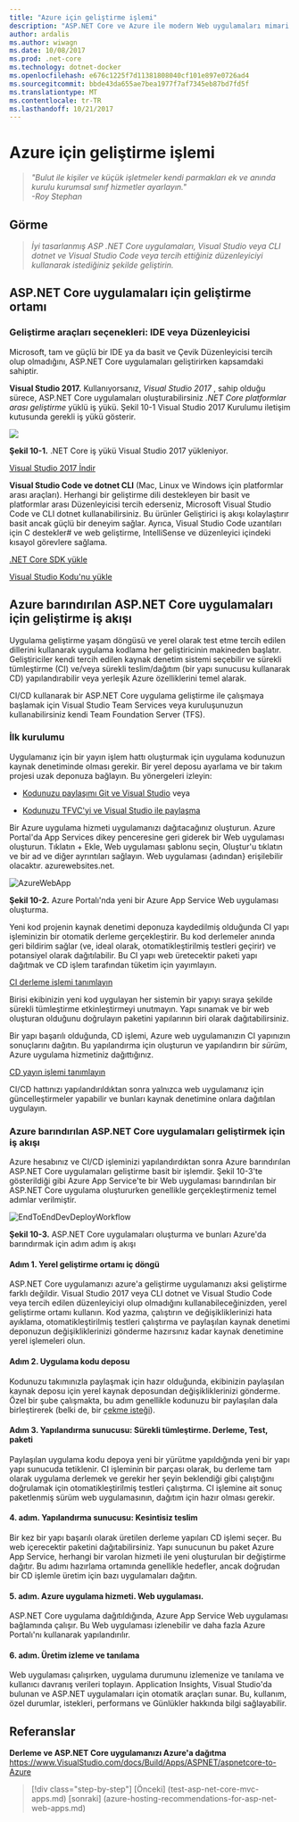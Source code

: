 ```yaml
---
title: "Azure için geliştirme işlemi"
description: "ASP.NET Core ve Azure ile modern Web uygulamaları mimari | Azure için geliştirme işlemi"
author: ardalis
ms.author: wiwagn
ms.date: 10/08/2017
ms.prod: .net-core
ms.technology: dotnet-docker
ms.openlocfilehash: e676c1225f7d11381808040cf101e897e0726ad4
ms.sourcegitcommit: bbde43da655ae7bea1977f7af7345eb87bd7fd5f
ms.translationtype: MT
ms.contentlocale: tr-TR
ms.lasthandoff: 10/21/2017
---
```

# <a name="development-process-for-azure"></a>Azure için geliştirme işlemi

> _"Bulut ile kişiler ve küçük işletmeler kendi parmakları ek ve anında kurulu kurumsal sınıf hizmetler ayarlayın."_  
> _-Roy Stephan_

 ## <a name="vision"></a>Görme

> *İyi tasarlanmış ASP .NET Core uygulamaları, Visual Studio veya CLI dotnet ve Visual Studio Code veya tercih ettiğiniz düzenleyiciyi kullanarak istediğiniz şekilde geliştirin.*

## <a name="development-environment-for-aspnet-core-apps"></a>ASP.NET Core uygulamaları için geliştirme ortamı

### <a name="development-tools-choices-ide-or-editor"></a>Geliştirme araçları seçenekleri: IDE veya Düzenleyicisi

Microsoft, tam ve güçlü bir IDE ya da basit ve Çevik Düzenleyicisi tercih olup olmadığını, ASP.NET Core uygulamaları geliştirirken kapsamdaki sahiptir.

**Visual Studio 2017.** Kullanıyorsanız, *Visual Studio 2017* , sahip olduğu sürece, ASP.NET Core uygulamaları oluşturabilirsiniz *.NET Core platformlar arası geliştirme* yüklü iş yükü. Şekil 10-1 Visual Studio 2017 Kurulumu iletişim kutusunda gerekli iş yükü gösterir.

![](./media/image10-1.png)

**Şekil 10-1.** .NET Core iş yükü Visual Studio 2017 yükleniyor.

[Visual Studio 2017 İndir](https://www.visualstudio.com/downloads/)

**Visual Studio Code ve dotnet CLI** (Mac, Linux ve Windows için platformlar arası araçları). Herhangi bir geliştirme dili destekleyen bir basit ve platformlar arası Düzenleyicisi tercih ederseniz, Microsoft Visual Studio Code ve CLI dotnet kullanabilirsiniz. Bu ürünler Geliştirici iş akışı kolaylaştırır basit ancak güçlü bir deneyim sağlar. Ayrıca, Visual Studio Code uzantıları için C destekler\# ve web geliştirme, IntelliSense ve düzenleyici içindeki kısayol görevlere sağlama.

[.NET Core SDK yükle](https://www.microsoft.com/net/download/core)

[Visual Studio Kodu'nu yükle](https://code.visualstudio.com/download)



## <a name="development-workflow-for-azure-hosted-aspnet-core-apps"></a>Azure barındırılan ASP.NET Core uygulamaları için geliştirme iş akışı

Uygulama geliştirme yaşam döngüsü ve yerel olarak test etme tercih edilen dillerini kullanarak uygulama kodlama her geliştiricinin makineden başlatır. Geliştiriciler kendi tercih edilen kaynak denetim sistemi seçebilir ve sürekli tümleştirme (CI) ve/veya sürekli teslim/dağıtım (bir yapı sunucusu kullanarak CD) yapılandırabilir veya yerleşik Azure özelliklerini temel alarak.

CI/CD kullanarak bir ASP.NET Core uygulama geliştirme ile çalışmaya başlamak için Visual Studio Team Services veya kuruluşunuzun kullanabilirsiniz kendi Team Foundation Server (TFS).

### <a name="initial-setup"></a>İlk kurulumu

Uygulamanız için bir yayın işlem hattı oluşturmak için uygulama kodunuzun kaynak denetiminde olması gerekir. Bir yerel deposu ayarlama ve bir takım projesi uzak deponuza bağlayın. Bu yönergeleri izleyin:

-   [Kodunuzu paylaşımı Git ve Visual Studio](https://www.visualstudio.com/docs/git/share-your-code-in-git-vs) veya

-   [Kodunuzu TFVC'yi ve Visual Studio ile paylaşma](https://www.visualstudio.com/docs/tfvc/share-your-code-in-tfvc-vs)

Bir Azure uygulama hizmeti uygulamanızı dağıtacağınız oluşturun. Azure Portal'da App Services dikey penceresine geri giderek bir Web uygulaması oluşturun. Tıklatın + Ekle, Web uygulaması şablonu seçin, Oluştur'u tıklatın ve bir ad ve diğer ayrıntıları sağlayın. Web uygulaması {adından} erişilebilir olacaktır. azurewebsites.net.

![AzureWebApp](./media/image10-2.png)

**Şekil 10-2.** Azure Portalı'nda yeni bir Azure App Service Web uygulaması oluşturma.

Yeni kod projenin kaynak denetimi deponuza kaydedilmiş olduğunda CI yapı işleminizin bir otomatik derleme gerçekleştirir. Bu kod derlemeler anında geri bildirim sağlar (ve, ideal olarak, otomatikleştirilmiş testleri geçirir) ve potansiyel olarak dağıtılabilir. Bu CI yapı web üretecektir paketi yapı dağıtmak ve CD işlem tarafından tüketim için yayımlayın.

[CI derleme işlemi tanımlayın](https://www.visualstudio.com/docs/build/apps/aspnet/aspnetcore-to-azure#ci)

Birisi ekibinizin yeni kod uygulayan her sistemin bir yapıyı sıraya şekilde sürekli tümleştirme etkinleştirmeyi unutmayın. Yapı sınamak ve bir web oluşturan olduğunu doğrulayın paketini yapılarının biri olarak dağıtabilirsiniz.

Bir yapı başarılı olduğunda, CD işlemi, Azure web uygulamanızın CI yapınızın sonuçlarını dağıtın. Bu yapılandırma için oluşturun ve yapılandırın bir *sürüm*, Azure uygulama hizmetiniz dağıttığınız.

[CD yayın işlemi tanımlayın](https://www.visualstudio.com/docs/build/apps/aspnet/aspnetcore-to-azure#cd)

CI/CD hattınızı yapılandırıldıktan sonra yalnızca web uygulamanız için güncelleştirmeler yapabilir ve bunları kaynak denetimine onlara dağıtılan uygulayın.

### <a name="workflow-for-developing-azure-hosted-aspnet-core-applications"></a>Azure barındırılan ASP.NET Core uygulamaları geliştirmek için iş akışı

Azure hesabınız ve CI/CD işleminizi yapılandırdıktan sonra Azure barındırılan ASP.NET Core uygulamaları geliştirme basit bir işlemdir. Şekil 10-3'te gösterildiği gibi Azure App Service'te bir Web uygulaması barındırılan bir ASP.NET Core uygulama oluştururken genellikle gerçekleştirmeniz temel adımlar verilmiştir.

![EndToEndDevDeployWorkflow](./media/image10-3.png)

**Şekil 10-3.** ASP.NET Core uygulamaları oluşturma ve bunları Azure'da barındırmak için adım adım iş akışı

#### <a name="step-1-local-dev-environment-inner-loop"></a>Adım 1. Yerel geliştirme ortamı iç döngü

ASP.NET Core uygulamanızı azure'a geliştirme uygulamanızı aksi geliştirme farklı değildir. Visual Studio 2017 veya CLI dotnet ve Visual Studio Code veya tercih edilen düzenleyiciyi olup olmadığını kullanabileceğinizden, yerel geliştirme ortamı kullanın. Kod yazma, çalıştırın ve değişikliklerinizi hata ayıklama, otomatikleştirilmiş testleri çalıştırma ve paylaşılan kaynak denetimi deponuzun değişikliklerinizi gönderme hazırsınız kadar kaynak denetimine yerel işlemeleri olun.

#### <a name="step-2-application-code-repository"></a>Adım 2. Uygulama kodu deposu

Kodunuzu takımınızla paylaşmak için hazır olduğunda, ekibinizin paylaşılan kaynak deposu için yerel kaynak deposundan değişikliklerinizi gönderme. Özel bir şube çalışmakta, bu adım genellikle kodunuzu bir paylaşılan dala birleştirerek (belki de, bir [çekme isteği](https://www.visualstudio.com/docs/git/pull-requests)).

#### <a name="step-3-build-server-continuous-integration-build-test-package"></a>Adım 3. Yapılandırma sunucusu: Sürekli tümleştirme. Derleme, Test, paketi

Paylaşılan uygulama kodu depoya yeni bir yürütme yapıldığında yeni bir yapı yapı sunucuda tetiklenir. CI işleminin bir parçası olarak, bu derleme tam olarak uygulama derlemek ve gerekir her şeyin beklendiği gibi çalıştığını doğrulamak için otomatikleştirilmiş testleri çalıştırma. CI işlemine ait sonuç paketlenmiş sürüm web uygulamasının, dağıtım için hazır olması gerekir.

#### <a name="step-4-build-server-continuous-delivery"></a>4. adım. Yapılandırma sunucusu: Kesintisiz teslim

Bir kez bir yapı başarılı olarak üretilen derleme yapıları CD işlemi seçer. Bu web içerecektir paketini dağıtabilirsiniz. Yapı sunucunun bu paket Azure App Service, herhangi bir varolan hizmeti ile yeni oluşturulan bir değiştirme dağıtır. Bu adımı hazırlama ortamında genellikle hedefler, ancak doğrudan bir CD işlemle üretim için bazı uygulamaları dağıtın.

#### <a name="step-5-azure-app-service-web-app"></a>5. adım. Azure uygulama hizmeti. Web uygulaması.

ASP.NET Core uygulama dağıtıldığında, Azure App Service Web uygulaması bağlamında çalışır. Bu Web uygulaması izlenebilir ve daha fazla Azure Portalı'nı kullanarak yapılandırılır.

#### <a name="step-6-production-monitoring-and-diagnostics"></a>6. adım. Üretim izleme ve tanılama

Web uygulaması çalışırken, uygulama durumunu izlemenize ve tanılama ve kullanıcı davranış verileri toplayın. Application Insights, Visual Studio'da bulunan ve ASP.NET uygulamaları için otomatik araçları sunar. Bu, kullanım, özel durumlar, istekleri, performans ve Günlükler hakkında bilgi sağlayabilir.

## <a name="references"></a>Referanslar

**Derleme ve ASP.NET Core uygulamanızı Azure'a dağıtma**  
<https://www.VisualStudio.com/docs/Build/Apps/ASPNET/aspnetcore-to-Azure>


>[!div class="step-by-step"]
[Önceki] (test-asp-net-core-mvc-apps.md) [sonraki] (azure-hosting-recommendations-for-asp-net-web-apps.md)
